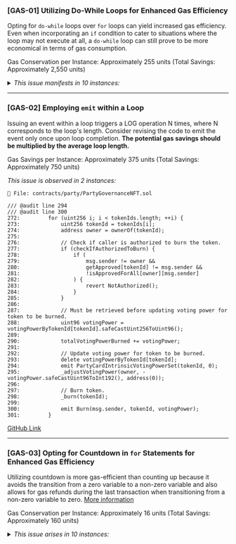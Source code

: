 ### [GAS-01] Utilizing Do-While Loops for Enhanced Gas Efficiency
Opting for `do-while` loops over `for` loops can yield increased gas efficiency.
Even when incorporating an `if` condition to cater to situations where the loop may not execute at all, a `do-while` loop can still prove to be more economical in terms of gas consumption.

Gas Conservation per Instance: Approximately 255 units (Total Savings: Approximately 2,550 units)

<details>
<summary><i>This issue manifests in 10 instances:</i></summary>

```solidity
📁 File: contracts/crowdfund/InitialETHCrowdfund.sol

211:         for (uint256 i; i < numContributions; ++i) { 

260:         for (uint256 i; i < args.recipients.length; ++i) { 

357:         for (uint256 i; i < numRefunds; ++i) { 

379:         for (uint i = 0; i < authoritiesLength - 1; ++i) { 
```
[211 - GitHub Link](https://github.com/code-423n4/2023-10-party/blob/main/contracts/crowdfund/InitialETHCrowdfund.sol/#L211-L211), [260 - GitHub Link](https://github.com/code-423n4/2023-10-party/blob/main/contracts/crowdfund/InitialETHCrowdfund.sol/#L260-L260), [357 - GitHub Link](https://github.com/code-423n4/2023-10-party/blob/main/contracts/crowdfund/InitialETHCrowdfund.sol/#L357-L357), [379 - GitHub Link](https://github.com/code-423n4/2023-10-party/blob/main/contracts/crowdfund/InitialETHCrowdfund.sol/#L379-L379)

```solidity
📁 File: contracts/party/PartyGovernance.sol

305:         for (uint256 i = 0; i < govOpts.hosts.length; ++i) { 
```
[GitHub Link](https://github.com/code-423n4/2023-10-party/blob/main/contracts/party/PartyGovernance.sol/#L305-L305)

```solidity
📁 File: contracts/party/PartyGovernanceNFT.sol

102:             for (uint256 i; i < authorities.length; ++i) { 

272:         for (uint256 i; i < tokenIds.length; ++i) { 

378:             for (uint256 i; i < withdrawTokens.length; ++i) { 

391:                 for (uint256 j; j < tokenIds.length; ++j) { 

408:             for (uint256 i; i < withdrawTokens.length; ++i) { 
```
[211- GitHub Link](https://github.com/code-423n4/2023-10-party/blob/main/contracts/party/PartyGovernanceNFT.sol/#L102-L102), [272](https://github.com/code-423n4/2023-10-party/blob/main/contracts/party/PartyGovernanceNFT.sol/#L272-L272), [378 - GitHub Link](https://github.com/code-423n4/2023-10-party/blob/main/contracts/party/PartyGovernanceNFT.sol/#L378-L378), [391 - GitHub Link](https://github.com/code-423n4/2023-10-party/blob/main/contracts/party/PartyGovernanceNFT.sol/#L391-L391), [408 - GitHub Link](https://github.com/code-423n4/2023-10-party/blob/main/contracts/party/PartyGovernanceNFT.sol/#L408-L408)

</details>

---

### [GAS-02] Employing `emit` within a Loop
Issuing an event within a loop triggers a LOG operation N times, where N corresponds to the loop's length. Consider revising the code to emit the event only once upon loop completion. **The potential gas savings should be multiplied by the average loop length.**

Gas Savings per Instance: Approximately 375 units (Total Savings: Approximately 750 units)

<i>This issue is observed in 2 instances:</i>

```solidity
📁 File: contracts/party/PartyGovernanceNFT.sol

/// @audit line 294
/// @audit line 300
272:         for (uint256 i; i < tokenIds.length; ++i) { 
273:             uint256 tokenId = tokenIds[i];
274:             address owner = ownerOf(tokenId);
275: 
276:             // Check if caller is authorized to burn the token.
277:             if (checkIfAuthorizedToBurn) {
278:                 if (
279:                     msg.sender != owner &&
280:                     getApproved[tokenId] != msg.sender &&
281:                     !isApprovedForAll[owner][msg.sender]
282:                 ) {
283:                     revert NotAuthorized();
284:                 }
285:             }
286: 
287:             // Must be retrieved before updating voting power for token to be burned.
288:             uint96 votingPower = votingPowerByTokenId[tokenId].safeCastUint256ToUint96();
289: 
290:             totalVotingPowerBurned += votingPower;
291: 
292:             // Update voting power for token to be burned.
293:             delete votingPowerByTokenId[tokenId];
294:             emit PartyCardIntrinsicVotingPowerSet(tokenId, 0);
295:             _adjustVotingPower(owner, -votingPower.safeCastUint96ToInt192(), address(0));
296: 
297:             // Burn token.
298:             _burn(tokenId);
299: 
300:             emit Burn(msg.sender, tokenId, votingPower);
301:         }
```
[GitHub Link](https://github.com/code-423n4/2023-10-party/blob/main/contracts/party/PartyGovernanceNFT.sol/#L272-L301)

---

### [GAS-03] Opting for Countdown in `for` Statements for Enhanced Gas Efficiency
Utilizing countdown is more gas-efficient than counting up because it avoids the transition from a zero variable to a non-zero variable and also allows for gas refunds during the last transaction when transitioning from a non-zero variable to zero. [More information](https://solodit.xyz/issues/g-02-counting-down-in-for-statements-is-more-gas-efficient-code4rena-pooltogether-pooltogether-git)

Gas Conservation per Instance: Approximately 16 units (Total Savings: Approximately 160 units)

<details>
<summary><i>This issue arises in 10 instances:</i></summary>

```solidity
📁 File: contracts/crowdfund/InitialETHCrowdfund.sol

211:         for (uint256 i; i < numContributions; ++i) { 

260:         for (uint256 i; i < args.recipients.length; ++i) { 

357:         for (uint256 i; i < numRefunds; ++i) { 

379:         for (uint i = 0; i < authoritiesLength - 1; ++i) { 
```
[GitHub Link](https://github.com/code-423n4/2023-10-party/blob/main/contracts/crowdfund/InitialETHCrowdfund.sol/#L211-L211)